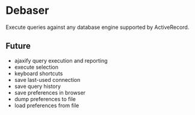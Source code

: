 Debaser
===

Execute queries against any database engine supported by ActiveRecord.

Future
---

* ajaxify query execution and reporting
* execute selection
* keyboard shortcuts
* save last-used connection
* save query history
* save preferences in browser
* dump preferences to file
* load preferences from file

